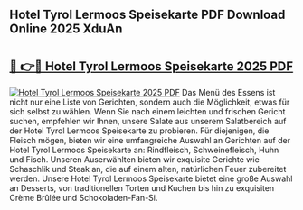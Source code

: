 ## Hotel Tyrol Lermoos Speisekarte PDF Download Online 2025 XduAn

# <h2><a href="http://gc61li2.nevu.top/?p=Hotel+Tyrol+Lermoos+Speisekarte">🔗 👉🔴 Hotel Tyrol Lermoos Speisekarte 2025 PDF</a></h2>

[![Hotel Tyrol Lermoos Speisekarte 2025 PDF](https://i.imgur.com/dBaPXMq.png)](http://gc61li2.nevu.top/?p=Hotel+Tyrol+Lermoos+Speisekarte)
Das Menü des Essens ist nicht nur eine Liste von Gerichten, sondern auch die Möglichkeit, etwas für sich selbst zu wählen. Wenn Sie nach einem leichten und frischen Gericht suchen, empfehlen wir Ihnen, unsere Salate aus unserem Salatbereich auf der Hotel Tyrol Lermoos Speisekarte zu probieren. Für diejenigen, die Fleisch mögen, bieten wir eine umfangreiche Auswahl an Gerichten auf der Hotel Tyrol Lermoos Speisekarte an: Rindfleisch, Schweinefleisch, Huhn und Fisch. Unseren Auserwählten bieten wir exquisite Gerichte wie Schaschlik und Steak an, die auf einem alten, natürlichen Feuer zubereitet werden. Unsere Hotel Tyrol Lermoos Speisekarte bietet eine große Auswahl an Desserts, von traditionellen Torten und Kuchen bis hin zu exquisiten Crème Brûlée und Schokoladen-Fan-Si.
